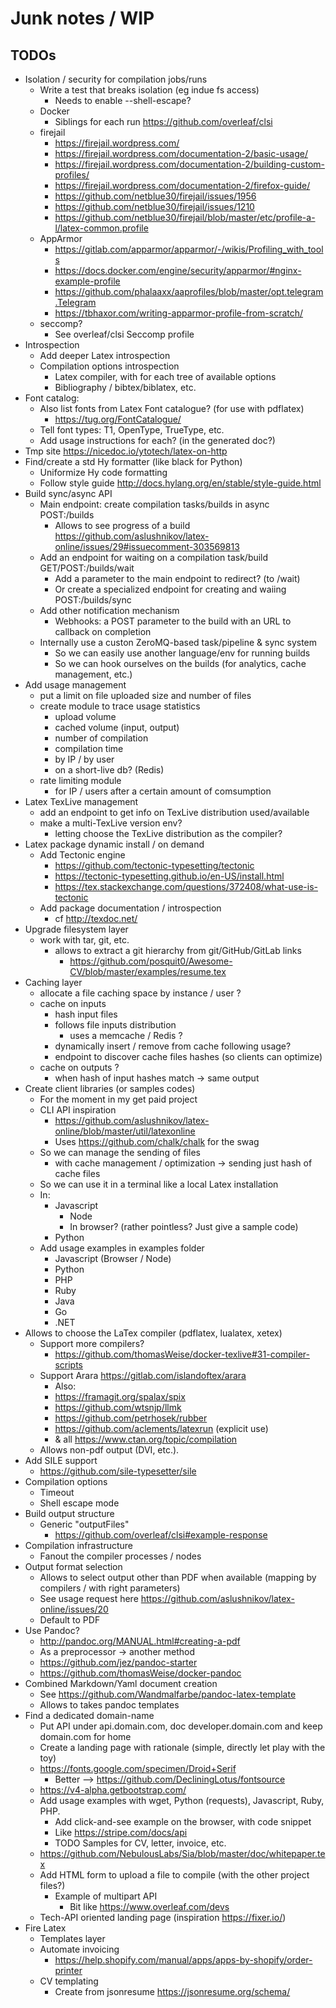 
# Junk notes / WIP

## TODOs

* Isolation / security for compilation jobs/runs
    * Write a test that breaks isolation (eg indue fs access)
        * Needs to enable --shell-escape?
    * Docker
        * Siblings for each run https://github.com/overleaf/clsi
    * firejail
        * https://firejail.wordpress.com/
        * https://firejail.wordpress.com/documentation-2/basic-usage/
        * https://firejail.wordpress.com/documentation-2/building-custom-profiles/
        * https://firejail.wordpress.com/documentation-2/firefox-guide/
        * https://github.com/netblue30/firejail/issues/1956
        * https://github.com/netblue30/firejail/issues/1210
        * https://github.com/netblue30/firejail/blob/master/etc/profile-a-l/latex-common.profile
    * AppArmor
        * https://gitlab.com/apparmor/apparmor/-/wikis/Profiling_with_tools
        * https://docs.docker.com/engine/security/apparmor/#nginx-example-profile
        * https://github.com/phalaaxx/aaprofiles/blob/master/opt.telegram.Telegram
        * https://tbhaxor.com/writing-apparmor-profile-from-scratch/
    * seccomp?
        * See overleaf/clsi Seccomp profile
* Introspection
    * Add deeper Latex introspection
    * Compilation options introspection
        * Latex compiler, with for each tree of available options
        * Bibliography / bibtex/biblatex, etc.
* Font catalog:
    * Also list fonts from Latex Font catalogue? (for use with pdflatex)
        * https://tug.org/FontCatalogue/
    * Tell font types: T1, OpenType, TrueType, etc.
    * Add usage instructions for each? (in the generated doc?)
* Tmp site https://nicedoc.io/ytotech/latex-on-http
* Find/create a std Hy formatter (like black for Python)
    * Uniformize Hy code formatting
    * Follow style guide http://docs.hylang.org/en/stable/style-guide.html
* Build sync/async API
    * Main endpoint: create compilation tasks/builds in async POST:/builds
        * Allows to see progress of a build https://github.com/aslushnikov/latex-online/issues/29#issuecomment-303569813
    * Add an endpoint for waiting on a compilation task/build GET/POST:/builds/wait
        * Add a parameter to the main endpoint to redirect? (to /wait)
        * Or create a specialized endpoint for creating and waiing POST:/builds/sync
    * Add other notification mechanism
        * Webhooks: a POST parameter to the build with an URL to callback on completion
    * Internally use a custon ZeroMQ-based task/pipeline & sync system
        * So we can easily use another language/env for running builds
        * So we can hook ourselves on the builds (for analytics, cache management, etc.)
* Add usage management
    * put a limit on file uploaded size and number of files
    * create module to trace usage statistics
        * upload volume
        * cached volume (input, output)
        * number of compilation
        * compilation time
        * by IP / by user
        * on a short-live db? (Redis)
    * rate limiting module
        * for IP / users after a certain amount of comsumption
* Latex TexLive management
    * add an endpoint to get info on TexLive distribution used/available
    * make a multi-TexLive version env?
        * letting choose the TexLive distribution as the compiler?
* Latex package dynamic install / on demand
    * Add Tectonic engine
        * https://github.com/tectonic-typesetting/tectonic
        * https://tectonic-typesetting.github.io/en-US/install.html
        * https://tex.stackexchange.com/questions/372408/what-use-is-tectonic
    * Add package documentation / introspection
        * cf http://texdoc.net/
* Upgrade filesystem layer
    * work with tar, git, etc.
        * allows to extract a git hierarchy from git/GitHub/GitLab links
            * https://github.com/posquit0/Awesome-CV/blob/master/examples/resume.tex
* Caching layer
    * allocate a file caching space by instance / user ?
    * cache on inputs
        * hash input files
        * follows file inputs distribution
            * uses a memcache / Redis ?
        * dynamically insert / remove from cache following usage?
        * endpoint to discover cache files hashes (so clients can optimize)
    * cache on outputs ?
        * when hash of input hashes match -> same output
* Create client libraries (or samples codes)
    * For the moment in my get paid project
    * CLI API inspiration
        * https://github.com/aslushnikov/latex-online/blob/master/util/latexonline
        * Uses https://github.com/chalk/chalk for the swag
    * So we can manage the sending of files
        * with cache management / optimization -> sending just hash of cache files
    * So we can use it in a terminal like a local Latex installation
    * In:
        * Javascript
            * Node
            * In browser? (rather pointless? Just give a sample code)
        * Python
    * Add usage examples in examples folder
        * Javascript (Browser / Node)
        * Python
        * PHP
        * Ruby
        * Java
        * Go
        * .NET
* Allows to choose the LaTex compiler (pdflatex, lualatex, xetex)
    * Support more compilers?
        * https://github.com/thomasWeise/docker-texlive#31-compiler-scripts
    * Support Arara https://gitlab.com/islandoftex/arara
        * Also:
        * https://framagit.org/spalax/spix
        * https://github.com/wtsnjp/llmk
        * https://github.com/petrhosek/rubber
        * https://github.com/aclements/latexrun (explicit use)
        * & all https://www.ctan.org/topic/compilation
    * Allows non-pdf output (DVI, etc.).
* Add SILE support
    * https://github.com/sile-typesetter/sile
* Compilation options
    * Timeout
    * Shell escape mode
* Build output structure
    * Generic "outputFiles"
        * https://github.com/overleaf/clsi#example-response
* Compilation infrastructure
    * Fanout the compiler processes / nodes
* Output format selection
    * Allows to select output other than PDF when available (mapping by compilers / with right parameters)
    * See usage request here https://github.com/aslushnikov/latex-online/issues/20
    * Default to PDF
* Use Pandoc?
  * http://pandoc.org/MANUAL.html#creating-a-pdf
  * As a preprocessor -> another method
  * https://github.com/jez/pandoc-starter
  * https://github.com/thomasWeise/docker-pandoc
* Combined Markdown/Yaml document creation
    * See https://github.com/Wandmalfarbe/pandoc-latex-template
    * Allows to takes pandoc templates
* Find a dedicated domain-name
    * Put API under api.domain.com, doc developer.domain.com and keep domain.com for home
    * Create a landing page with rationale (simple, directly let play with the toy)
    * https://fonts.google.com/specimen/Droid+Serif
        * Better --> https://github.com/DecliningLotus/fontsource
    * https://v4-alpha.getbootstrap.com/
    * Add usage examples with wget, Python (requests), Javascript, Ruby, PHP.
        * Add click-and-see example on the browser, with code snippet
        * Like https://stripe.com/docs/api
        * TODO Samples for CV, letter, invoice, etc.
    * https://github.com/NebulousLabs/Sia/blob/master/doc/whitepaper.tex
    * Add HTML form to upload a file to compile (with the other project files?)
        * Example of multipart API
            * Bit like https://www.overleaf.com/devs
    * Tech-API oriented landing page (inspiration https://fixer.io/)
* Fire Latex
    * Templates layer
    * Automate invoicing
        * https://help.shopify.com/manual/apps/apps-by-shopify/order-printer
    * CV templating
        * Create from jsonresume https://jsonresume.org/schema/
